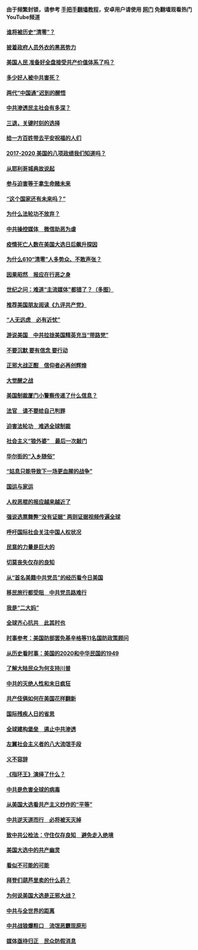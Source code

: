 #### 由于频繁封锁，请参考 [手把手翻墙教程](https://github.com/gfw-breaker/guides/wiki/)，安卓用户请使用 [网门](https://github.com/gfw-breaker/nogfw/blob/master/dl.md?t=01211100) 免翻墙观看热门YouTube频道 

#### [谁将被历史“清零”？](../pages/73/417485.md?t=01211100) 

#### [披着政府人员外衣的黑恶势力](../pages/73/417442.md?t=01211100) 

#### [美国人民 准备好全盘接受共产价值体系了吗？](../pages/73/417491.md?t=01211100) 

#### [多少好人被中共害死？](../pages/73/417144.md?t=01211100) 

#### [两代“中国通”迟到的醒悟](../pages/73/417064.md?t=01211100) 

#### [中共渗透民主社会有多深？](../pages/73/417063.md?t=01211100) 

#### [三退，关键时刻的选择](../pages/73/416969.md?t=01211100) 

#### [给一方百姓带去平安祝福的人们](../pages/73/416941.md?t=01211100) 

#### [2017-2020  美国的八项政绩我们知道吗？](../pages/73/416968.md?t=01211100) 

#### [从耶利哥城典故说起](../pages/73/416892.md?t=01211100) 

#### [参与迫害等于拿生命赌未来](../pages/73/416856.md?t=01211100) 

#### [“这个国家还有未来吗？”](../pages/73/416852.md?t=01211100) 

#### [为什么法轮功不放弃？](../pages/73/416864.md?t=01211100) 

#### [中共操控媒体　微信助恶为虐](../pages/73/416724.md?t=01211100) 

#### [疫情死亡人数在美国大选日后飙升探因](../pages/73/416606.md?t=01211100) 

#### [为什么610“清零”人多势众、不敢声张？](../pages/73/416632.md?t=01211100) 

#### [因果昭然　报应在行恶之身](../pages/73/416582.md?t=01211100) 

#### [世纪之问：难道“主流媒体”都错了？（多图）](../pages/73/416571.md?t=01211100) 

#### [推荐美国朋友阅读《九评共产党》](../pages/73/416510.md?t=01211100) 

#### [“人无远虑　必有近忧”](../pages/73/416513.md?t=01211100) 

#### [游说美国　中共拉拢美国精英充当“带路党”](../pages/73/416529.md?t=01211100) 

#### [不要沉默 要有信念 要行动](../pages/73/416457.md?t=01211100) 

#### [正邪大战正酣　信仰者必再创辉煌](../pages/73/416433.md?t=01211100) 

#### [大觉醒之战](../pages/73/416456.md?t=01211100) 

#### [美国制裁厦门小警察传递了什么信息？](../pages/73/416432.md?t=01211100) 

#### [法官　请不要给自己判罪](../pages/73/416379.md?t=01211100) 

#### [迫害法轮功　难逃全球制裁](../pages/73/416380.md?t=01211100) 

#### [社会主义“狼外婆”　最后一次敲门](../pages/73/416394.md?t=01211100) 

#### [华尔街的“入乡随俗”](../pages/73/416395.md?t=01211100) 

#### [“姑息只能导致下一场更血腥的战争”](../pages/73/416223.md?t=01211100) 

#### [国运与家运](../pages/73/416224.md?t=01211100) 

#### [人权恶棍的报应越来越近了](../pages/73/416276.md?t=01211100) 

#### [强说选票舞弊“没有证据” 两则证据视频传遍全球](../pages/73/416227.md?t=01211100) 

#### [呼吁国际社会关注中国人权状况](../pages/73/416135.md?t=01211100) 

#### [民意的力量是巨大的](../pages/73/416222.md?t=01211100) 

#### [切莫丧失仅存的良知](../pages/73/416134.md?t=01211100) 

#### [从“首名美籍中共党员”的经历看今日美国](../pages/73/416114.md?t=01211100) 

#### [移民旅行都受阻　中共党员路难行](../pages/73/416033.md?t=01211100) 

#### [我是“二大妈”](../pages/73/415529.md?t=01211100) 

#### [全球齐心抗共　此其时也](../pages/73/415989.md?t=01211100) 

#### [时事参考：美国防部罢免基辛格等11名国防政策顾问](../pages/73/415970.md?t=01211100) 

#### [从历史看时事：美国的2020和中华民国的1949](../pages/73/415949.md?t=01211100) 

#### [了解大陆民众为何支持川普](../pages/73/415950.md?t=01211100) 

#### [中共的灭绝人性和末日疯狂](../pages/73/415944.md?t=01211100) 

#### [共产伎俩如何在美国花样翻新](../pages/73/415908.md?t=01211100) 

#### [国际残疾人日的省思](../pages/73/415849.md?t=01211100) 

#### [全球建构堡垒　遏止中共渗透](../pages/73/415850.md?t=01211100) 

#### [左翼社会主义者的八大流氓手段](../pages/73/415802.md?t=01211100) 

#### [义不容辞](../pages/73/415807.md?t=01211100) 

#### [《指环王》演绎了什么？](../pages/73/415739.md?t=01211100) 

#### [中共是危害全球的病毒](../pages/73/415569.md?t=01211100) 

#### [从美国大选看共产主义炒作的“平等”](../pages/73/415654.md?t=01211100) 

#### [中共逆天道而行　必将被天灭掉](../pages/73/415626.md?t=01211100) 

#### [致中共公检法：守住仅存良知　避免走入绝境](../pages/73/415627.md?t=01211100) 

#### [美国大选中的共产幽灵](../pages/73/415618.md?t=01211100) 

#### [看似不可能的可能](../pages/73/415619.md?t=01211100) 

#### [拜登们葫芦里卖的什么药？](../pages/73/415531.md?t=01211100) 

#### [为何说美国大选是正邪大战？](../pages/73/415530.md?t=01211100) 

#### [中共与全世界的距离](../pages/73/415435.md?t=01211100) 

#### [中共战狼爆粗口　流氓恶霸现原形](../pages/73/415426.md?t=01211100) 

#### [媒体亟待归正　民众防假消息](../pages/73/415402.md?t=01211100) 

